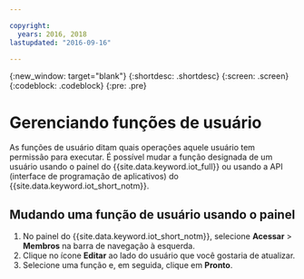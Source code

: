 ```yaml
---

copyright:
  years: 2016, 2018
lastupdated: "2016-09-16"

---
```


{:new_window: target="blank"}
{:shortdesc: .shortdesc}
{:screen: .screen}
{:codeblock: .codeblock}
{:pre: .pre}

# Gerenciando funções de usuário

As funções de usuário ditam quais operações aquele usuário tem permissão para executar. É possível mudar a função designada de um usuário usando o painel do {{site.data.keyword.iot_full}} ou usando a API (interface de programação de aplicativos) do {{site.data.keyword.iot_short_notm}}.

## Mudando uma função de usuário usando o painel

1. No painel do {{site.data.keyword.iot_short_notm}}, selecione **Acessar** > **Membros** na barra de navegação à esquerda.
2. Clique no ícone **Editar** ao lado do usuário que você gostaria de atualizar.
3. Selecione uma função e, em seguida, clique em **Pronto**.

<!--
## Changing a user role by using the API

For information on using the API to change a user role, see the [{{site.data.keyword.iot_short_notm}} API documentation](https://docs.internetofthings.ibmcloud.com/swagger/v0002.html).
-->
